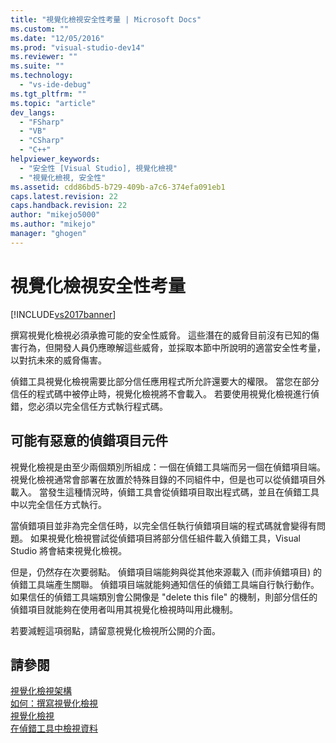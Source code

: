 ```yaml
---
title: "視覺化檢視安全性考量 | Microsoft Docs"
ms.custom: ""
ms.date: "12/05/2016"
ms.prod: "visual-studio-dev14"
ms.reviewer: ""
ms.suite: ""
ms.technology: 
  - "vs-ide-debug"
ms.tgt_pltfrm: ""
ms.topic: "article"
dev_langs: 
  - "FSharp"
  - "VB"
  - "CSharp"
  - "C++"
helpviewer_keywords: 
  - "安全性 [Visual Studio], 視覺化檢視"
  - "視覺化檢視, 安全性"
ms.assetid: cdd86bd5-b729-409b-a7c6-374efa091eb1
caps.latest.revision: 22
caps.handback.revision: 22
author: "mikejo5000"
ms.author: "mikejo"
manager: "ghogen"
---
```

# 視覺化檢視安全性考量
[!INCLUDE[vs2017banner](../code-quality/includes/vs2017banner.md)]

撰寫視覺化檢視必須承擔可能的安全性威脅。  這些潛在的威脅目前沒有已知的傷害行為，但開發人員仍應暸解這些威脅，並採取本節中所說明的適當安全性考量，以對抗未來的威脅傷害。  
  
 偵錯工具視覺化檢視需要比部分信任應用程式所允許還要大的權限。  當您在部分信任的程式碼中被停止時，視覺化檢視將不會載入。  若要使用視覺化檢視進行偵錯，您必須以完全信任方式執行程式碼。  
  
## 可能有惡意的偵錯項目元件  
 視覺化檢視是由至少兩個類別所組成：一個在偵錯工具端而另一個在偵錯項目端。  視覺化檢視通常會部署在放置於特殊目錄的不同組件中，但是也可以從偵錯項目外載入。  當發生這種情況時，偵錯工具會從偵錯項目取出程式碼，並且在偵錯工具中以完全信任方式執行。  
  
 當偵錯項目並非為完全信任時，以完全信任執行偵錯項目端的程式碼就會變得有問題。  如果視覺化檢視嘗試從偵錯項目將部分信任組件載入偵錯工具，Visual Studio 將會結束視覺化檢視。  
  
 但是，仍然存在次要弱點。  偵錯項目端能夠與從其他來源載入 \(而非偵錯項目\) 的偵錯工具端產生關聯。  偵錯項目端就能夠通知信任的偵錯工具端自行執行動作。  如果信任的偵錯工具端類別會公開像是 "delete this file" 的機制，則部分信任的偵錯項目就能夠在使用者叫用其視覺化檢視時叫用此機制。  
  
 若要減輕這項弱點，請留意視覺化檢視所公開的介面。  
  
## 請參閱  
 [視覺化檢視架構](../debugger/visualizer-architecture.md)   
 [如何：撰寫視覺化檢視](../debugger/how-to-write-a-visualizer.md)   
 [視覺化檢視](../debugger/create-custom-visualizers-of-data.md)   
 [在偵錯工具中檢視資料](../debugger/viewing-data-in-the-debugger.md)